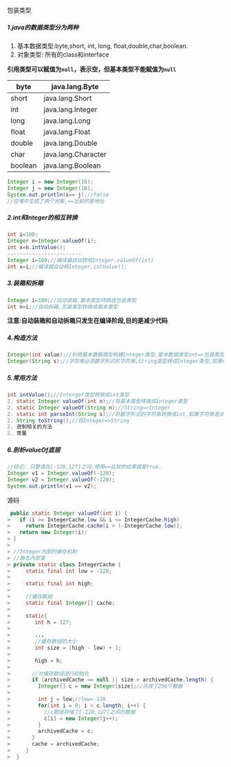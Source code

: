 包装类型

##### 1.java的数据类型分为两种

1. 基本数据类型:byte,short, int, long, float,double,char,boolean.
2. 对象类型: 所有的class和interface

**引用类型可以赋值为`null`，表示空，但基本类型不能赋值为`null`**

| byte    | java.lang.Byte      |
| ------- | ------------------- |
| short   | java.lang.Short     |
| int     | java.lang.Integer   |
| long    | java.lang.Long      |
| float   | java.lang.Float     |
| double  | java.lang.Double    |
| char    | java.lang.Character |
| boolean | java.lang.Boolean   |

```java
Integer i = new Integer(10);
Integer j = new Integer(10);
System.out.println(i== j);//false
//在堆中生成了两个对象,==比较的是地址
```

##### 2.int和Integer的相互转换

```java
int i=100;
Integer n=Integer.valueOf(i);
int x=n.intValue();
------------------------
Integer i=100;//编译器自动转成Integer.valueOf(int)
int x=i;//编译器自动转Integer.intValue();
```

##### 3.装箱和拆箱

```java
Integer i=100;//自动装箱,基本类型转换成包装类型
int n=i;//自动拆箱,包装类型转换成基本类型
```

**注意:自动装箱和自动拆箱只发生在编译阶段,目的是减少代码**

##### 4.构造方法

```java
Integer(int value);//利用基本数据类型构建Integer类型,基本数据类型int=>包装类型Integer
Integer(String s);//字符串必须数字形式的字符串,String类型转成Integer类型,如果传入的是一个非法的字符串,抛出java.lang.NumberFormatException异常 - 数字格式化失败的异常.
```

##### 5.常用方法

```java
int intValue();//Interget类型转换成int类型
2. static Integer valueOf(int n);//将基本类型转换成Integer类型
2. static Integer valueOf(String n);//String=>Integer
2. static int parseInt(String s);//将数字形式的字符串转换成int,如果字符串是非法的,抛java.lang.NumberFormatException
2. String toString();//将Integer=>String
2. 进制相关的方法
2. 常量
```

##### 6.剖析valueOf底层

```java
//结论: 只要值在[-128,127]之间,使用==比较的结果就是true.
Integer v1 = Integer.valueOf(-128);
Integer v2 = Integer.valueOf(-128);
System.out.println(v1 == v2);
```

源码

```java
 public static Integer valueOf(int i) {
>   if (i >= IntegerCache.low && i <= IntegerCache.high)
>     return IntegerCache.cache[i + (-IntegerCache.low)];
>   return new Integer(i);
> }
> 
> //Integer内部的缓存机制
> //静态内部类
> private static class IntegerCache {
>     static final int low = -128;
>   
>     static final int high;
>     
>     //缓存数组
>     static final Integer[] cache;
>   
>     static{
>        int h = 127;
>       
>        ...
>        //缓存数组的大小
>        int size = (high - low) + 1;
>          
>        high = h;
>       
>       //对缓存数组进行初始化
>       if (archivedCache == null || size > archivedCache.length) {
>         Integer[] c = new Integer[size];//存放了256个数据
>         
>         int j = low;//low=-128
>         for(int i = 0; i < c.length; i++) {
>           //c数组存储了[-128,127]之间的数据
>           c[i] = new Integer(j++);
>         }
>         archivedCache = c;
>       }
>       cache = archivedCache;
>     }
>  }
```

